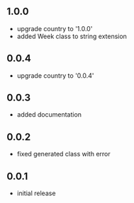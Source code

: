## 1.0.0

* upgrade country to '1.0.0'
* added Week class to string extension

## 0.0.4

* upgrade country to '0.0.4'

## 0.0.3

* added documentation

## 0.0.2

* fixed generated class with error

## 0.0.1

* initial release
